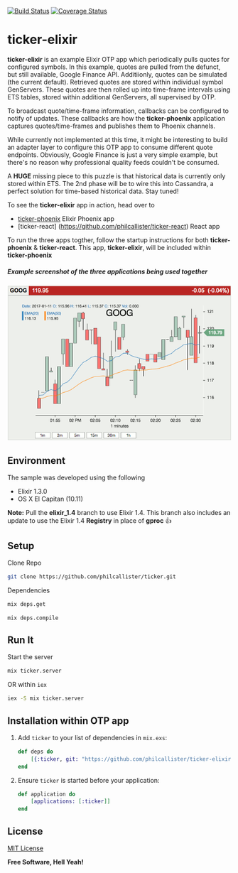 [![Build Status](https://travis-ci.org/philcallister/ticker-elixir.svg?branch=master)](https://travis-ci.org/philcallister/ticker-elixir)
[![Coverage Status](https://coveralls.io/repos/github/philcallister/ticker-elixir/badge.svg?branch=master)](https://coveralls.io/github/philcallister/ticker-elixir?branch=master)

# ticker-elixir

**ticker-elixir** is an example Elixir OTP app which periodically pulls quotes for configured symbols. In this example, quotes are
pulled from the defunct, but still available, Google
Finance API. Additiionly, quotes can be simulated (the current default). Retrieved quotes are stored within individual symbol GenServers.
These quotes are then rolled up into time-frame intervals using ETS tables, stored within additional GenServers, all supervised by OTP.

To broadcast quote/time-frame information, callbacks can be configured to notify of updates. These callbacks are how the
**ticker-phoenix** application captures quotes/time-frames and publishes them to Phoenix channels.

While currently not implemented at this time, it might be interesting to build an adapter layer to configure this OTP app to consume
different quote endpoints. Obviously, Google Finance is just a very simple example, but there's no reason why professional quality feeds
couldn't be consumed.

A **HUGE** missing piece to this puzzle is that historical data is currently only stored within ETS. The 2nd phase will be to wire
this into Cassandra, a perfect solution for time-based historical data. Stay tuned!

To see the **ticker-elixir** app in action, head over to
- [ticker-phoenix](https://github.com/philcallister/ticker-phoenix) Elixir Phoenix app
- [ticker-react] (https://github.com/philcallister/ticker-react) React app

To run the three apps togther, follow the startup instructions for both **ticker-phoenix** & **ticker-react**. This app, **ticker-elixir**,  will be included within **ticker-phoenix**

##### Example screenshot of the three applications being used together
![Stock Ticker](/screen-shot.gif?raw=true "Stock Ticker Example")

## Environment

The sample was developed using the following 

- Elixir 1.3.0
- OS X El Capitan (10.11)

**Note:** Pull the **elixir_1.4** branch to use Elixir 1.4. This branch also includes an update to use the Elixir 1.4 **Registry** in place of **gproc** :+1: 

## Setup

Clone Repo
```bash
git clone https://github.com/philcallister/ticker.git
```

Dependencies
```bash
mix deps.get
```
```bash
mix deps.compile
```

## Run It

Start the server

```bash
mix ticker.server
```

OR within ```iex```

```bash
iex -S mix ticker.server
```

## Installation within OTP app 

1. Add `ticker` to your list of dependencies in `mix.exs`:

	```elixir
	def deps do
		[{:ticker, git: "https://github.com/philcallister/ticker-elixir.git"}]
	end
	```

2. Ensure `ticker` is started before your application:

	```elixir
	def application do
		[applications: [:ticker]]
	end
	```

## License

[MIT License](http://www.opensource.org/licenses/MIT)

**Free Software, Hell Yeah!**
